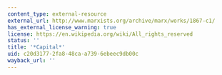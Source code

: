 ```yaml
---
content_type: external-resource
external_url: http://www.marxists.org/archive/marx/works/1867-c1/
has_external_license_warning: true
license: https://en.wikipedia.org/wiki/All_rights_reserved
status: ''
title: '*Capital*'
uid: c20d3177-2fa8-48ca-a739-6ebeec9db00c
wayback_url: ''
---
```

